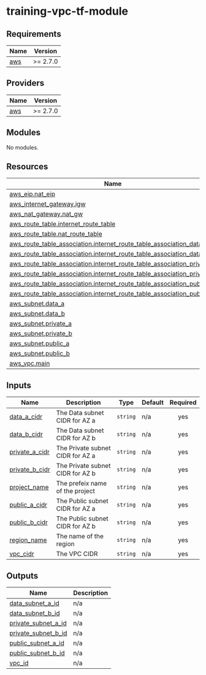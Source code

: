 # training-vpc-tf-module
<!-- BEGIN_TF_DOCS -->
## Requirements

| Name | Version |
|------|---------|
| <a name="requirement_aws"></a> [aws](#requirement\_aws) | >= 2.7.0 |

## Providers

| Name | Version |
|------|---------|
| <a name="provider_aws"></a> [aws](#provider\_aws) | >= 2.7.0 |

## Modules

No modules.

## Resources

| Name | Type |
|------|------|
| [aws_eip.nat_eip](https://registry.terraform.io/providers/hashicorp/aws/latest/docs/resources/eip) | resource |
| [aws_internet_gateway.igw](https://registry.terraform.io/providers/hashicorp/aws/latest/docs/resources/internet_gateway) | resource |
| [aws_nat_gateway.nat_gw](https://registry.terraform.io/providers/hashicorp/aws/latest/docs/resources/nat_gateway) | resource |
| [aws_route_table.internet_route_table](https://registry.terraform.io/providers/hashicorp/aws/latest/docs/resources/route_table) | resource |
| [aws_route_table.nat_route_table](https://registry.terraform.io/providers/hashicorp/aws/latest/docs/resources/route_table) | resource |
| [aws_route_table_association.internet_route_table_association_data_a](https://registry.terraform.io/providers/hashicorp/aws/latest/docs/resources/route_table_association) | resource |
| [aws_route_table_association.internet_route_table_association_data_b](https://registry.terraform.io/providers/hashicorp/aws/latest/docs/resources/route_table_association) | resource |
| [aws_route_table_association.internet_route_table_association_private_a](https://registry.terraform.io/providers/hashicorp/aws/latest/docs/resources/route_table_association) | resource |
| [aws_route_table_association.internet_route_table_association_private_b](https://registry.terraform.io/providers/hashicorp/aws/latest/docs/resources/route_table_association) | resource |
| [aws_route_table_association.internet_route_table_association_public_a](https://registry.terraform.io/providers/hashicorp/aws/latest/docs/resources/route_table_association) | resource |
| [aws_route_table_association.internet_route_table_association_public_b](https://registry.terraform.io/providers/hashicorp/aws/latest/docs/resources/route_table_association) | resource |
| [aws_subnet.data_a](https://registry.terraform.io/providers/hashicorp/aws/latest/docs/resources/subnet) | resource |
| [aws_subnet.data_b](https://registry.terraform.io/providers/hashicorp/aws/latest/docs/resources/subnet) | resource |
| [aws_subnet.private_a](https://registry.terraform.io/providers/hashicorp/aws/latest/docs/resources/subnet) | resource |
| [aws_subnet.private_b](https://registry.terraform.io/providers/hashicorp/aws/latest/docs/resources/subnet) | resource |
| [aws_subnet.public_a](https://registry.terraform.io/providers/hashicorp/aws/latest/docs/resources/subnet) | resource |
| [aws_subnet.public_b](https://registry.terraform.io/providers/hashicorp/aws/latest/docs/resources/subnet) | resource |
| [aws_vpc.main](https://registry.terraform.io/providers/hashicorp/aws/latest/docs/resources/vpc) | resource |

## Inputs

| Name | Description | Type | Default | Required |
|------|-------------|------|---------|:--------:|
| <a name="input_data_a_cidr"></a> [data\_a\_cidr](#input\_data\_a\_cidr) | The Data subnet CIDR for AZ a | `string` | n/a | yes |
| <a name="input_data_b_cidr"></a> [data\_b\_cidr](#input\_data\_b\_cidr) | The Data subnet CIDR for AZ b | `string` | n/a | yes |
| <a name="input_private_a_cidr"></a> [private\_a\_cidr](#input\_private\_a\_cidr) | The Private subnet CIDR for AZ a | `string` | n/a | yes |
| <a name="input_private_b_cidr"></a> [private\_b\_cidr](#input\_private\_b\_cidr) | The Private subnet CIDR for AZ b | `string` | n/a | yes |
| <a name="input_project_name"></a> [project\_name](#input\_project\_name) | The prefeix name of the project | `string` | n/a | yes |
| <a name="input_public_a_cidr"></a> [public\_a\_cidr](#input\_public\_a\_cidr) | The Public subnet CIDR for AZ a | `string` | n/a | yes |
| <a name="input_public_b_cidr"></a> [public\_b\_cidr](#input\_public\_b\_cidr) | The Public subnet CIDR for AZ b | `string` | n/a | yes |
| <a name="input_region_name"></a> [region\_name](#input\_region\_name) | The name of the region | `string` | n/a | yes |
| <a name="input_vpc_cidr"></a> [vpc\_cidr](#input\_vpc\_cidr) | The VPC CIDR | `string` | n/a | yes |

## Outputs

| Name | Description |
|------|-------------|
| <a name="output_data_subnet_a_id"></a> [data\_subnet\_a\_id](#output\_data\_subnet\_a\_id) | n/a |
| <a name="output_data_subnet_b_id"></a> [data\_subnet\_b\_id](#output\_data\_subnet\_b\_id) | n/a |
| <a name="output_private_subnet_a_id"></a> [private\_subnet\_a\_id](#output\_private\_subnet\_a\_id) | n/a |
| <a name="output_private_subnet_b_id"></a> [private\_subnet\_b\_id](#output\_private\_subnet\_b\_id) | n/a |
| <a name="output_public_subnet_a_id"></a> [public\_subnet\_a\_id](#output\_public\_subnet\_a\_id) | n/a |
| <a name="output_public_subnet_b_id"></a> [public\_subnet\_b\_id](#output\_public\_subnet\_b\_id) | n/a |
| <a name="output_vpc_id"></a> [vpc\_id](#output\_vpc\_id) | n/a |
<!-- END_TF_DOCS -->